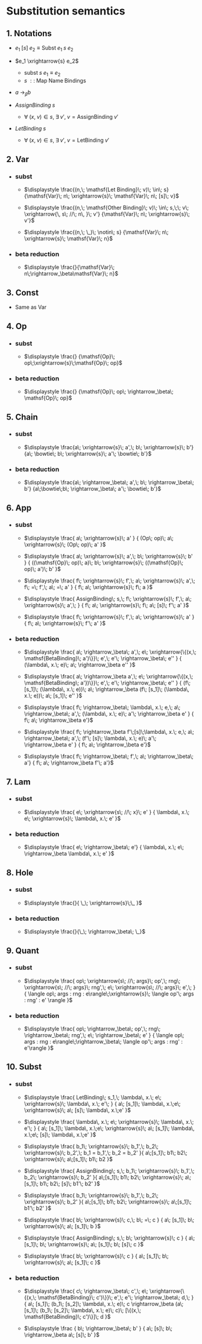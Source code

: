 <!-- markdownlint-disable MD028 MD024 -->
# Substitution semantics

## 1. Notations

- $e_1\; [s]\; e_2 \equiv \mathsf{Subst}\; e_1\; s\; e_2$

- $e_1 \xrightarrow{s} e_2$

  - $\mathsf{subst}\; s\; e_1 \equiv e_2$
  - $s\; ::\; \mathsf{Map}\; \mathsf{Name}\; \mathsf{Bindings}$

- $\displaystyle a\; \rightarrow_\beta b$

- $\displaystyle AssignBinding\; s$
  - $\forall\; (x,\; v) \in s,\;\exists\; v',\; v=\mathsf{Assign Binding}\; v'$

- $\displaystyle LetBinding\; s$
  - $\forall\; (x,\; v) \in s,\;\exists\; v',\; v=\mathsf{Let Binding}\; v'$

## 2. Var

- ### subst

  - $\displaystyle \frac{(n,\; \mathsf{Let Binding}\; v)\; \in\; s}
{\mathsf{Var}\; n\; \xrightarrow{s}\; \mathsf{Var}\; n\; [s]\; v}$

  - $\displaystyle \frac{(n,\; \mathsf{Other Binding}\; v)\; \in\; s,\;\; v\; \xrightarrow{\, s\; //\; n\, }\; v'}
{\mathsf{Var}\; n\; \xrightarrow{s}\; v'}$

  - $\displaystyle \frac{(n,\; \_)\; \notin\; s}
  {\mathsf{Var}\; n\; \xrightarrow{s}\; \mathsf{Var}\; n}$

- ### beta reduction

  - $\displaystyle \frac{}{\mathsf{Var}\; n\;\rightarrow_\beta\mathsf{Var}\; n}$

## 3. Const

- Same as Var

## 4. Op

- ### subst

  - $\displaystyle \frac{}
  {\mathsf{Op}\; op\;\xrightarrow{s}\;\mathsf{Op}\; op}$

- ### beta reduction

  - $\displaystyle \frac{}
  {\mathsf{Op}\; op\; \rightarrow_\beta\; \mathsf{Op}\; op}$

## 5. Chain

- ### subst

  - $\displaystyle \frac{a\; \xrightarrow{s}\; a',\; b\; \xrightarrow{s}\; b'}{a\; \bowtie\; b\; \xrightarrow{s}\; a'\; \bowtie\; b'}$

- ### beta reduction

  - $\displaystyle \frac{a\; \rightarrow_\beta\; a',\;
  b\; \rightarrow_\beta\; b'}
  {a\;\bowtie\;b\; \rightarrow_\beta\; a'\; \bowtie\; b'}$

## 6. App

- ### subst
  
  - $\displaystyle \frac{
    a\; \xrightarrow{s}\; a'
  } {
    (Op\; op)\; a\; \xrightarrow{s}\;
    (Op\; op)\; a'
  }$

  - $\displaystyle \frac{
    a\; \xrightarrow{s}\; a',\;
    b\; \xrightarrow{s}\; b'
  } {
    ((\mathsf{Op}\; op)\; a)\;
    b\; \xrightarrow{s}\;
    ((\mathsf{Op}\; op)\; a')\;
    b'
  }$

  - $\displaystyle \frac{
    f\; \xrightarrow{s}\; f',\;
    a\; \xrightarrow{s}\; a',\;
    f\; =\; f',\;
    a\; =\; a'
  }
  {
    f\; a\; \xrightarrow{s}\;
    f\; a
  }$

  - $\displaystyle \frac{
    AssignBinding\; s,\;
    f\; \xrightarrow{s}\; f',\;
    a\; \xrightarrow{s}\; a',\;
  }
  {
    f\; a\; \xrightarrow{s}\;
    f\; a\; [s]\; f'\; a'
  }$

  - $\displaystyle \frac{
    f\; \xrightarrow{s}\; f',\;
    a\; \xrightarrow{s}\; a'
  }
  {
    f\; a\; \xrightarrow{s}\;
    f'\; a'
  }$

- ### beta reduction

  - $\displaystyle \frac{
    a\; \rightarrow_\beta\; a',\;
    e\; \xrightarrow{\{(x,\; \mathsf{BetaBinding}\; a')\}}\; e',\;
    e'\; \rightarrow_\beta\; e'' }
  {
    (\lambda\, x.\; e)\; a\;
    \rightarrow_\beta e''
  }$

  - $\displaystyle \frac{
      a\; \rightarrow_\beta a',\;
      e\; \xrightarrow{\{(x,\; \mathsf{BetaBinding\; a'})\}}\; e',\;
      e'\; \rightarrow_\beta\; e''
    } {
      (f\; [s_1]\; (\lambda\, x.\; e))\; a\;
      \rightarrow_\beta
      (f\; [s_1]\; (\lambda\, x.\; e))\; a\; [s_1]\; e''
    }$

  - $\displaystyle \frac{
    f\; \rightarrow_\beta\; \lambda\, x.\; e,\;
    a\; \rightarrow_\beta\; a',\;
    (\lambda\, x.\; e)\; a'\; \rightarrow_\beta e'
  }
  {
    f\; a\;
    \rightarrow_\beta e'}$

  - $\displaystyle \frac{
    f\; \rightarrow_\beta f'\;[s]\;\lambda\, x.\; e,\;
    a\; \rightarrow_\beta\; a',\;
    (f'\; [s]\; \lambda\, x.\; e)\; a'\; \rightarrow_\beta e'
  }
  {
    f\; a\;
    \rightarrow_\beta e'}$

  - $\displaystyle \frac{
    f\; \rightarrow_\beta\; f',\;
    a\; \rightarrow_\beta\; a'}
  {
    f\; a\;
    \rightarrow_\beta f'\; a'}$

## 7. Lam

- ### subst

  - $\displaystyle \frac{
    e\; \xrightarrow{s\; //\; x}\; e'
  }
  {
    \lambda\, x.\; e\; \xrightarrow{s}\;
    \lambda\, x.\; e'
  }$

- ### beta reduction

  - $\displaystyle \frac{
    e\; \rightarrow_\beta\; e'}
  {
    \lambda\, x.\; e\; \rightarrow_\beta
    \lambda\, x.\; e'
  }$

## 8. Hole

- ### subst

  - $\displaystyle \frac{}{ \_\; \xrightarrow{s}\;\_ }$

- ### beta reduction

  - $\displaystyle \frac{}{\_\; \rightarrow_\beta\; \_}$

## 9. Quant

- ### subst

  - $\displaystyle \frac{
    op\; \xrightarrow{s\; //\; args}\; op',\;
    rng\; \xrightarrow{s\; //\; args}\; rng',\;
    e\; \xrightarrow{s\; //\; args}\; e',\;
  }
  {
    \langle op\; args : rng : e\rangle\;\xrightarrow{s}\;
    \langle op'\; args : rng' : e' \rangle
  }$

- ### beta reduction

  - $\displaystyle \frac{
    op\; \rightarrow_\beta\; op',\;
    rng\; \rightarrow_\beta\; rng',\;
    e\; \rightarrow_\beta\; e'
  } {
    \langle op\; args : rng : e\rangle\;\rightarrow_\beta\;
    \langle op'\; args : rng' : e'\rangle
  }$

## 10. Subst

<!-- - $\displaystyle \frac{s,\; \mathsf{App}\; a_1\; a_2\; \xrightarrow[\{(\_,\; \mathsf{BetaBinding}\; \_)\}]{}\; b\; \dashv\;
\mathsf{App}\; a_1 \; a_2\; \xrightarrow{s}\; a,\;}{}$ -->

- ### subst

  - $\displaystyle \frac{
      LetBinding\; s_1,\;
      \lambda\, x.\; e\; \xrightarrow{s}\; \lambda\, x.\; e'\;
    } {
      a\; [s_1]\; \lambda\, x.\;e\; \xrightarrow{s}\;
      a\; [s]\; \lambda\, x.\;e'
    }$

  - $\displaystyle \frac{
      \lambda\, x.\; e\; \xrightarrow{s}\; \lambda\, x.\; e'\;
    } {
      a\; [s_1]\; \lambda\, x.\;e\; \xrightarrow{s}\;
      a\; [s_1]\; \lambda\, x.\;e\; [s]\; \lambda\, x.\;e'
    }$

  - $\displaystyle \frac{
      b_1\; \xrightarrow{s}\; b_1',\;
      b_2\; \xrightarrow{s}\; b_2',\;
      b_1 = b_1',\;
      b_2 = b_2'
    }{
      a\;[s_1]\; b1\; b2\; \xrightarrow{s}\;
      a\;[s_1]\; b1\; b2
    }$

  - $\displaystyle \frac{
      AssignBinding\; s,\;
      b_1\; \xrightarrow{s}\; b_1',\;
      b_2\; \xrightarrow{s}\; b_2'
    }{
      a\;[s_1]\; b1\; b2\; \xrightarrow{s}\;
      a\;[s_1]\; b1\; b2\; [s]\; b1'\; b2'
    }$

  - $\displaystyle \frac{
      b_1\; \xrightarrow{s}\; b_1',\;
      b_2\; \xrightarrow{s}\; b_2'
    }{
      a\;[s_1]\; b1\; b2\; \xrightarrow{s}\;
      a\;[s_1]\; b1'\; b2'
    }$

  - $\displaystyle \frac{
    b\; \xrightarrow{s}\; c,\;
    b\; =\; c
  } {
    a\; [s_1]\; b\; \xrightarrow{s}\;
    a\; [s_1]\; b
  }$

  - $\displaystyle \frac{
    AssignBinding\; s,\;
    b\; \xrightarrow{s}\; c
  } {
    a\; [s_1]\; b\; \xrightarrow{s}\;
    a\; [s_1]\; b\; [s]\; c
  }$

  - $\displaystyle \frac{
    b\; \xrightarrow{s}\; c
  } {
    a\; [s_1]\; b\; \xrightarrow{s}\;
    a\; [s_1]\; c
  }$

- ### beta reduction

  - $\displaystyle \frac{
    c\; \rightarrow_\beta\; c',\;
    e\; \xrightarrow{\{(x,\; \mathsf{BetaBinding}\; c')\}}\; e',\;
    e'\; \rightarrow_\beta\; d,\;
  } {
    a\; [s_1]\;
    (b_1\; [s_2]\; \lambda\, x.\; e)\; c
    \rightarrow_\beta
    (a\; [s_1]\; (b_1\; [s_2]\; \lambda\, x.\; e)\; c)\; [\{(x,\; \mathsf{BetaBinding}\; c')\}]\; d
  }$

  - $\displaystyle \frac {
    b\; \rightarrow_\beta\; b'
  } {
    a\; [s]\; b\; \rightarrow_\beta
    a\; [s]\; b'
  }$
  